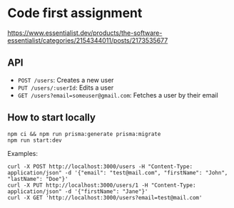 # Code first assignment

https://www.essentialist.dev/products/the-software-essentialist/categories/2154344011/posts/2173535677

## API

- `POST /users`: Creates a new user
- `PUT /users/:userId`: Edits a user
- `GET /users?email=someuser@gmail.com`: Fetches a user by their email

## How to start locally

```
npm ci && npm run prisma:generate prisma:migrate
npm run start:dev
```

Examples:

```
curl -X POST http://localhost:3000/users -H "Content-Type: application/json" -d '{"email": "test@mail.com", "firstName": "John", "lastName": "Doe"}'
curl -X PUT http://localhost:3000/users/1 -H "Content-Type: application/json" -d '{"firstName": "Jane"}'
curl -X GET 'http://localhost:3000/users?email=test@mail.com'
```
